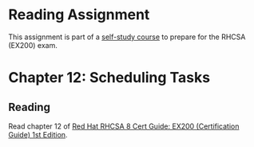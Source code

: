 # Reading Assignment
This assignment is part of a [self-study course](../README.md) to prepare for the RHCSA (EX200) exam.
# Chapter 12: Scheduling Tasks

## Reading
Read chapter 12 of [Red Hat RHCSA 8 Cert Guide: EX200 (Certification Guide) 1st Edition](https://www.amazon.com/Red-RHCSA-Cert-Guide-Certification-dp-0135938139/dp/0135938139).
